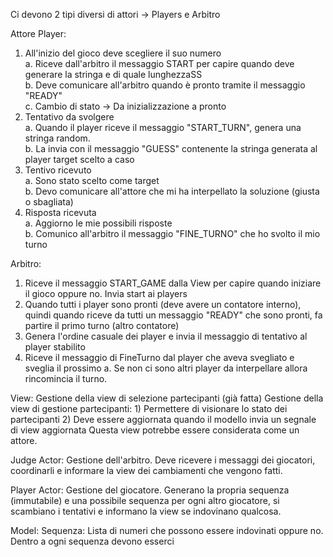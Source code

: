 Ci devono 2 tipi diversi di attori -> Players e Arbitro

Attore Player:
1) All'inizio del gioco deve scegliere il suo numero    
a. Riceve dall'arbitro il messaggio START per capire quando deve generare la stringa e di quale lunghezzaSS    
b. Deve comunicare all'arbitro quando è pronto tramite il messaggio "READY"    
c. Cambio di stato -> Da inizializzazione a pronto
2) Tentativo da svolgere    
a. Quando il player riceve il messaggio "START_TURN", genera una stringa random.    
b. La invia con il messaggio "GUESS" contenente la stringa generata al player target scelto a caso
3) Tentivo ricevuto    
a. Sono stato scelto come target    
b. Devo comunicare all'attore che mi ha interpellato la soluzione (giusta o sbagliata)
4) Risposta ricevuta    
a. Aggiorno le mie possibili risposte    
b. Comunico all'arbitro il messaggio "FINE_TURNO" che ho svolto il mio turno
		

Arbitro:
1) Riceve il messaggio START_GAME dalla View per capire quando iniziare il gioco oppure no. Invia start ai players
2) Quando tutti i player sono pronti (deve avere un contatore interno), quindi quando riceve da tutti un messaggio "READY" che sono pronti, fa partire il primo turno (altro contatore)
3) Genera l'ordine casuale dei player e invia il messaggio di tentativo al player stabilito
4) Riceve il messaggio di FineTurno dal player che aveva svegliato e sveglia il prossimo
		a. Se non ci sono altri player da interpellare allora rincomincia il turno.

View:
Gestione della view di selezione partecipanti (già fatta)
Gestione della view di gestione partecipanti:
	1) Permettere di visionare lo stato dei partecipanti
	2) Deve essere aggiornata quando il modello invia un segnale di view aggiornata
Questa view potrebbe essere considerata come un attore.

Judge Actor:
Gestione dell'arbitro. Deve ricevere i messaggi dei giocatori, coordinarli e informare la view dei cambiamenti che vengono fatti.

Player Actor:
Gestione del giocatore. Generano la propria sequenza (immutabile) e una possibile sequenza per ogni altro giocatore, si scambiano i tentativi e informano la view se indovinano qualcosa.

Model:
Sequenza:
Lista di numeri che possono essere indovinati oppure no. Dentro a ogni sequenza devono esserci 